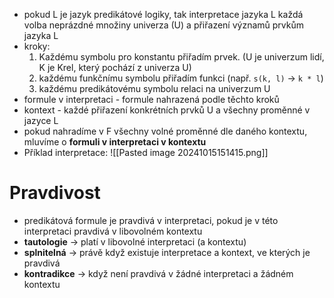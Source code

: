 - pokud L je jazyk predikátové logiky, tak interpretace jazyka L každá volba neprázdné množiny univerza (U) a přiřazení významů prvkům jazyka L
- kroky:
	1. Každému symbolu pro konstantu přiřadím prvek. (U je univerzum lidí, K je Krel, který pochází z univerza U)
	2. každému funkčnímu symbolu přiřadím funkci (např. `s(k, l)` -> `k * l`)
	3. každému predikátovému symbolu relaci na univerzum U
- formule v interpretaci - formule nahrazená podle těchto kroků
- kontext - každé přiřazení konkrétních prvků U a všechny proměnné v jazyce L
- pokud nahradíme v F všechny volné proměnné dle daného kontextu, mluvíme o **formuli v interpretaci v kontextu**
- Příklad interpretace: ![[Pasted image 20241015151415.png]]
# Pravdivost
- predikátová formule je pravdivá v interpretaci, pokud je v této interpretaci pravdivá v libovolném kontextu
- **tautologie** -> platí v libovolné interpretaci (a kontextu)
- **splnitelná** -> právě když existuje interpretace a kontext, ve kterých je pravdivá
- **kontradikce** -> když není pravdivá v žádné interpretaci a žádném kontextu